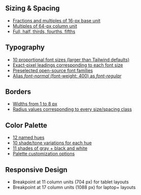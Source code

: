 ## Sizing & Spacing

- [Fractions and multiples of 16-px base unit](https://system.metamodern.design/sizing-spacing#base-units)
- [Multiples of 64-px column unit](https://system.metamodern.design/sizing-spacing#column-units)
- [Full, half, thirds, fourths, fifths](https://system.metamodern.design/sizing-spacing#relative-proportions)

## Typography

- [10 proportional font sizes (larger than Tailwind defaults)](https://system.metamodern.design/typography#size)
- [Exact-pixel leadings corresponding to each font size](https://system.metamodern.design/typography#leading)
- [Preselected open-source font families](https://system.metamodern.design/typography#family)
- [Alias *font-normal* (font-weight: 400) as *font-regular*](https://system.metamodern.design/typography#weight)

## Borders

- [Widths from 1 to 8 px](https://system.metamodern.design/borders#width)
- [Radius values corresponding to every size/spacing class](https://system.metamodern.design/borders#radius)

## Color Palette

- [12 named hues](https://system.metamodern.design/color-palette#hues)
- [10 shade/tone variations for each hue](https://system.metamodern.design/color-palette#shade-tone-variations)
- [11 shades of gray + black and white](https://system.metamodern.design/color-palette#grays)
- [Palette customization options](https://system.metamodern.design/color-palette#customizing)

## Responsive Design

- Breakpoint at 11 column units (704 px) for tablet layouts
- Breakpoint at 17 column units (1088 px) for laptop+ layouts
